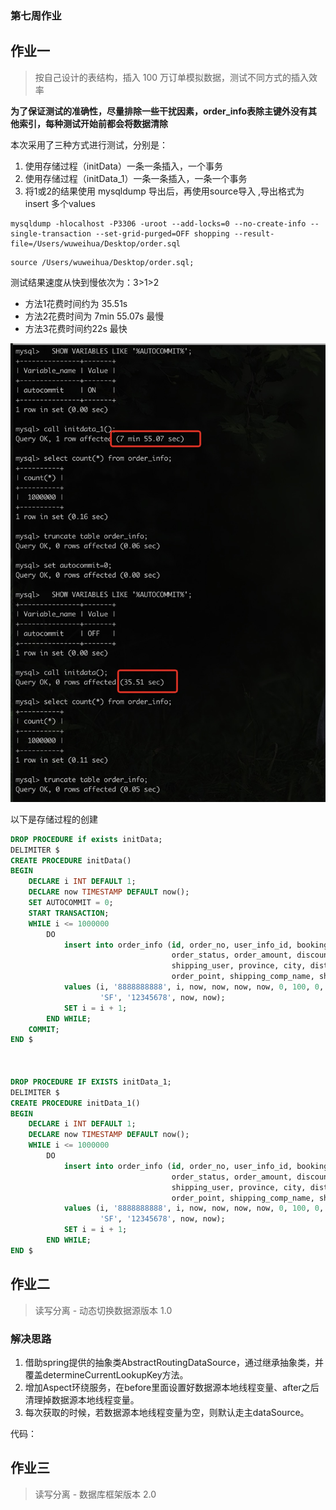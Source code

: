 ### 第七周作业

## 作业一
>按自己设计的表结构，插入 100 万订单模拟数据，测试不同方式的插入效率

**为了保证测试的准确性，尽量排除一些干扰因素，order_info表除主键外没有其他索引，每种测试开始前都会将数据清除**

本次采用了三种方式进行测试，分别是：
1. 使用存储过程（initData）一条一条插入，一个事务
2. 使用存储过程（initData_1）一条一条插入，一条一个事务
3. 将1或2的结果使用 mysqldump 导出后，再使用source导入 ,导出格式为insert 多个values
```
mysqldump -hlocalhost -P3306 -uroot --add-locks=0 --no-create-info --single-transaction --set-grid-purged=OFF shopping --result-file=/Users/wuweihua/Desktop/order.sql
```
```
source /Users/wuweihua/Desktop/order.sql;
```
测试结果速度从快到慢依次为：3>1>2
- 方法1花费时间约为 35.51s
- 方法2花费时间为 7min 55.07s  最慢
- 方法3花费时间约22s 最快

![alt 测试结果](1.png)


以下是存储过程的创建
```sql
DROP PROCEDURE if exists initData;
DELIMITER $
CREATE PROCEDURE initData()
BEGIN
    DECLARE i INT DEFAULT 1;
    DECLARE now TIMESTAMP DEFAULT now();
    SET AUTOCOMMIT = 0;
    START TRANSACTION;
    WHILE i <= 1000000
        DO
            insert into order_info (id, order_no, user_info_id, booking_time, pay_time, shipping_time, receive_time,
                                    order_status, order_amount, discount_amount, shipping_amount, payment_amount,
                                    shipping_user, province, city, district, address, payment_method, invoice_title,
                                    order_point, shipping_comp_name, shipping_no, gmt_create, gmt_modify)
            values (i, '8888888888', i, now, now, now, now, 0, 100, 0, 0, 100, 'Tom', 1, 1, 1, 'abc', 1, 'Tom', 100,
                    'SF', '12345678', now, now);
            SET i = i + 1;
        END WHILE;
    COMMIT;
END $



DROP PROCEDURE IF EXISTS initData_1;
DELIMITER $
CREATE PROCEDURE initData_1()
BEGIN
    DECLARE i INT DEFAULT 1;
    DECLARE now TIMESTAMP DEFAULT now();
    WHILE i <= 1000000
        DO
            insert into order_info (id, order_no, user_info_id, booking_time, pay_time, shipping_time, receive_time,
                                    order_status, order_amount, discount_amount, shipping_amount, payment_amount,
                                    shipping_user, province, city, district, address, payment_method, invoice_title,
                                    order_point, shipping_comp_name, shipping_no, gmt_create, gmt_modify)
            values (i, '8888888888', i, now, now, now, now, 0, 100, 0, 0, 100, 'Tom', 1, 1, 1, 'abc', 1, 'Tom', 100,
                    'SF', '12345678', now, now);
            SET i = i + 1;
        END WHILE;
END $
```

## 作业二
>读写分离 - 动态切换数据源版本 1.0

### 解决思路
1. 借助spring提供的抽象类AbstractRoutingDataSource，通过继承抽象类，并覆盖determineCurrentLookupKey方法。
2. 增加Aspect环绕服务，在before里面设置好数据源本地线程变量、after之后清理掉数据源本地线程变量。
3. 每次获取的时候，若数据源本地线程变量为空，则默认走主dataSource。

代码：
        

## 作业三
>读写分离 - 数据库框架版本 2.0
    